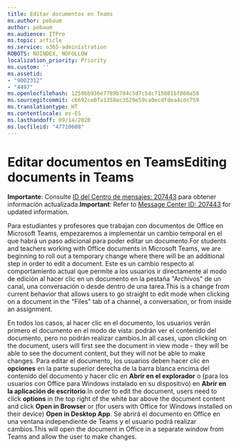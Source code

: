 ```yaml
---
title: Editar documentos en Teams
ms.author: pebaum
author: pebaum
ms.audience: ITPro
ms.topic: article
ms.service: o365-administration
ROBOTS: NOINDEX, NOFOLLOW
localization_priority: Priority
ms.custom: ''
ms.assetid:
- "9002312"
- "4497"
ms.openlocfilehash: 1259bb936e7789b784c5d7c5dc715801bf860a58
ms.sourcegitcommit: c6692ce0fa1358ec3529e59ca0ecdfdea4cdc759
ms.translationtype: HT
ms.contentlocale: es-ES
ms.lasthandoff: 09/14/2020
ms.locfileid: "47710608"
---
```

# <a name="editing-documents-in-teams"></a><span data-ttu-id="ea3aa-102">Editar documentos en Teams</span><span class="sxs-lookup"><span data-stu-id="ea3aa-102">Editing documents in Teams</span></span>

<span data-ttu-id="ea3aa-103">**Importante**: Consulte [ID del Centro de mensajes: 207443](https://admin.microsoft.com/Adminportal/Home?source=applauncher#MessageCenter?id=MC207443) para obtener información actualizada.</span><span class="sxs-lookup"><span data-stu-id="ea3aa-103">**Important**: Refer to [Message Center ID: 207443](https://admin.microsoft.com/Adminportal/Home?source=applauncher#MessageCenter?id=MC207443) for updated information.</span></span> 

<span data-ttu-id="ea3aa-104">Para estudiantes y profesores que trabajan con documentos de Office en Microsoft Teams, empezaremos a implementar un cambio temporal en el que habrá un paso adicional para poder editar un documento.</span><span class="sxs-lookup"><span data-stu-id="ea3aa-104">For students and teachers working with Office documents in Microsoft Teams, we are beginning to roll out a temporary change where there will be an additional step in order to edit a document.</span></span> <span data-ttu-id="ea3aa-105">Este es un cambio respecto al comportamiento actual que permite a los usuarios ir directamente al modo de edición al hacer clic en un documento en la pestaña "Archivos" de un canal, una conversación o desde dentro de una tarea.</span><span class="sxs-lookup"><span data-stu-id="ea3aa-105">This is a change from current behavior that allows users to go straight to edit mode when clicking on a document in the "Files" tab of a channel, a conversation, or from inside an assignment.</span></span>

<span data-ttu-id="ea3aa-106">En todos los casos, al hacer clic en el documento, los usuarios verán primero el documento en el modo de vista: podrán ver el contenido del documento, pero no podrán realizar cambios.</span><span class="sxs-lookup"><span data-stu-id="ea3aa-106">In all cases, upon clicking on the document, users will first see the document in view mode - they will be able to see the document content, but they will not be able to make changes.</span></span> <span data-ttu-id="ea3aa-107">Para editar el documento, los usuarios deben hacer clic en **opciones** en la parte superior derecha de la barra blanca encima del contenido del documento y hacer clic en **Abrir en el explorador** o (para los usuarios con Office para Windows instalado en su dispositivo) en **Abrir en la aplicación de escritorio**.</span><span class="sxs-lookup"><span data-stu-id="ea3aa-107">In order to edit the document, users need to click **options** in the top right of the white bar above the document content and click **Open in Browser** or (for users with Office for Windows installed on their device) **Open in Desktop App**.</span></span> <span data-ttu-id="ea3aa-108">Se abrirá el documento en Office en una ventana independiente de Teams y el usuario podrá realizar cambios.</span><span class="sxs-lookup"><span data-stu-id="ea3aa-108">This will open the document in Office in a separate window from Teams and allow the user to make changes.</span></span>
